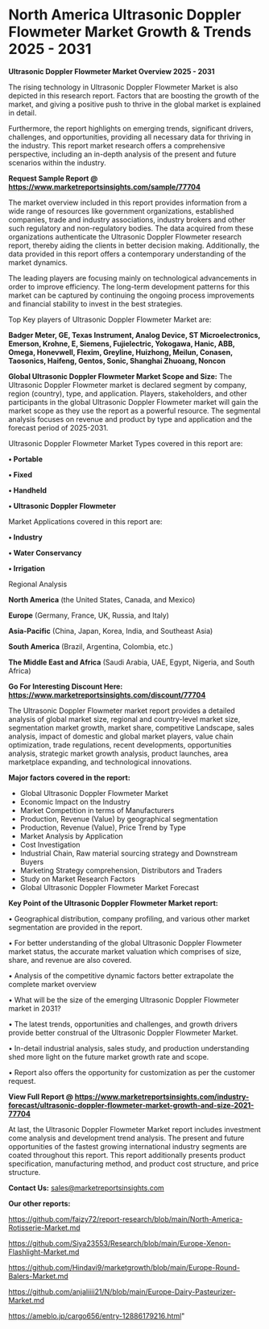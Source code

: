 # North America Ultrasonic Doppler Flowmeter Market Growth & Trends 2025 - 2031

<Strong> Ultrasonic Doppler Flowmeter Market Overview 2025 - 2031</strong>

The rising technology in Ultrasonic Doppler Flowmeter Market is also depicted in this research report. Factors that are boosting the growth of the market, and giving a positive push to thrive in the global market is explained in detail.

Furthermore, the report highlights on emerging trends, significant drivers, challenges, and opportunities, providing all necessary data for thriving in the industry. This report market research offers a comprehensive perspective, including an in-depth analysis of the present and future scenarios within the industry.

<strong>Request Sample Report @ <a href=https://www.marketreportsinsights.com/sample/77704>https://www.marketreportsinsights.com/sample/77704</a></strong>

The market overview included in this report provides information from a wide range of resources like government organizations, established companies, trade and industry associations, industry brokers and other such regulatory and non-regulatory bodies. The data acquired from these organizations authenticate the Ultrasonic Doppler Flowmeter research report, thereby aiding the clients in better decision making. Additionally, the data provided in this report offers a contemporary understanding of the market dynamics.

The leading players are focusing mainly on technological advancements in order to improve efficiency. The long-term development patterns for this market can be captured by continuing the ongoing process improvements and financial stability to invest in the best strategies.

Top Key players of Ultrasonic Doppler Flowmeter Market are:

<strong>Badger Meter, GE, Texas Instrument, Analog Device, ST Microelectronics, Emerson, Krohne, E, Siemens, Fujielectric, Yokogawa, Hanic, ABB, Omega, Honevwell, Flexim, Greyline, Huizhong, Meilun, Conasen, Taosonics, Haifeng, Gentos, Sonic, Shanghai Zhuoang, Noncon</strong>

<strong><b>Global Ultrasonic Doppler Flowmeter Market Scope and Size:</b></strong>
The Ultrasonic Doppler Flowmeter market is declared segment by company, region (country), type, and application. Players, stakeholders, and other participants in the global Ultrasonic Doppler Flowmeter market will gain the market scope as they use the report as a powerful resource. The segmental analysis focuses on revenue and product by type and application and the forecast period of 2025-2031.

Ultrasonic Doppler Flowmeter Market Types covered in this report are:

<strong>• Portable

• Fixed

• Handheld

• Ultrasonic Doppler Flowmeter</strong>

Market Applications covered in this report are:

<strong>• Industry

• Water Conservancy

• Irrigation</strong> 

Regional Analysis

<strong>North America</strong> (the United States, Canada, and Mexico)

<strong>Europe</strong> (Germany, France, UK, Russia, and Italy)

<strong>Asia-Pacific</strong> (China, Japan, Korea, India, and Southeast Asia)

<strong>South America</strong> (Brazil, Argentina, Colombia, etc.)

<strong>The Middle East and Africa</strong> (Saudi Arabia, UAE, Egypt, Nigeria, and South Africa)

<strong>Go For Interesting Discount Here: <a href=https://www.marketreportsinsights.com/discount/77704>https://www.marketreportsinsights.com/discount/77704</a></strong>

The Ultrasonic Doppler Flowmeter market report provides a detailed analysis of global market size, regional and country-level market size, segmentation market growth, market share, competitive Landscape, sales analysis, impact of domestic and global market players, value chain optimization, trade regulations, recent developments, opportunities analysis, strategic market growth analysis, product launches, area marketplace expanding, and technological innovations.

<strong><b>Major factors covered in the report:</b></strong>
<ul>
  <li>Global Ultrasonic Doppler Flowmeter Market </li>
  <li>Economic Impact on the Industry</li>
  <li>Market Competition in terms of Manufacturers</li>
  <li>Production, Revenue (Value) by geographical segmentation</li>
  <li>Production, Revenue (Value), Price Trend by Type</li>
  <li>Market Analysis by Application</li>
  <li>Cost Investigation</li>
  <li>Industrial Chain, Raw material sourcing strategy and Downstream Buyers</li>
  <li>Marketing Strategy comprehension, Distributors and Traders</li>
  <li>Study on Market Research Factors</li>
  <li>Global Ultrasonic Doppler Flowmeter Market Forecast</li>
</ul>

<strong><b>Key Point of the Ultrasonic Doppler Flowmeter Market report:</b></strong>

• Geographical distribution, company profiling, and various other market segmentation are provided in the report.

• For better understanding of the global Ultrasonic Doppler Flowmeter market status, the accurate market valuation which comprises of size, share, and revenue are also covered.

• Analysis of the competitive dynamic factors better extrapolate the complete market overview

• What will be the size of the emerging Ultrasonic Doppler Flowmeter market in 2031?

• The latest trends, opportunities and challenges, and growth drivers provide better construal of the Ultrasonic Doppler Flowmeter Market.

• In-detail industrial analysis, sales study, and production understanding shed more light on the future market growth rate and scope.

• Report also offers the opportunity for customization as per the customer request.

<strong><b>View Full Report @ <a href=https://www.marketreportsinsights.com/industry-forecast/ultrasonic-doppler-flowmeter-market-growth-and-size-2021-77704>https://www.marketreportsinsights.com/industry-forecast/ultrasonic-doppler-flowmeter-market-growth-and-size-2021-77704</a></b></strong>


At last, the Ultrasonic Doppler Flowmeter Market report includes investment come analysis and development trend analysis. The present and future opportunities of the fastest growing international industry segments are coated throughout this report. This report additionally presents product specification, manufacturing method, and product cost structure, and price structure.

<strong>Contact Us:</strong>
sales@marketreportsinsights.com

<strong>Our other reports:</strong>

<a href=https://github.com/faizy72/report-research/blob/main/North-America-Rotisserie-Market.md>https://github.com/faizy72/report-research/blob/main/North-America-Rotisserie-Market.md</a>

<a href=https://github.com/Siya23553/Research/blob/main/Europe-Xenon-Flashlight-Market.md>https://github.com/Siya23553/Research/blob/main/Europe-Xenon-Flashlight-Market.md</a>

<a href=https://github.com/Hindavi9/marketgrowth/blob/main/Europe-Round-Balers-Market.md>https://github.com/Hindavi9/marketgrowth/blob/main/Europe-Round-Balers-Market.md</a>

<a href=https://github.com/anjaliiii21/N/blob/main/Europe-Dairy-Pasteurizer-Market.md>https://github.com/anjaliiii21/N/blob/main/Europe-Dairy-Pasteurizer-Market.md</a>

<a href=https://ameblo.jp/cargo656/entry-12886179216.html>https://ameblo.jp/cargo656/entry-12886179216.html</a>"
